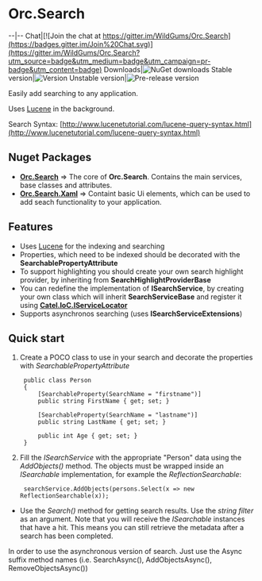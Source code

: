 Orc.Search
==============

--|--
Chat|[![Join the chat at https://gitter.im/WildGums/Orc.Search](https://badges.gitter.im/Join%20Chat.svg)](https://gitter.im/WildGums/Orc.Search?utm_source=badge&utm_medium=badge&utm_campaign=pr-badge&utm_content=badge)
Downloads|![NuGet downloads](https://img.shields.io/nuget/dt/orc.search.svg)
Stable version|![Version](https://img.shields.io/nuget/v/orc.search.svg)
Unstable version|![Pre-release version](https://img.shields.io/nuget/vpre/orc.search.svg)

Easily add searching to any application.

Uses [Lucene](http://lucenenet.apache.org/) in the background.

Search Syntax: [http://www.lucenetutorial.com/lucene-query-syntax.html](http://www.lucenetutorial.com/lucene-query-syntax.html)


Nuget Packages
-----------------

- **[Orc.Search](https://www.nuget.org/packages/Orc.Search/)** => The core of **Orc.Search**.  Contains the main services, base classes and attributes.
- **[Orc.Search.Xaml](https://www.nuget.org/packages/Orc.Search.Xaml/)** => Containt basic Ui elements, which can be used to add seach functionality to your application.

Features
--------

- Uses [Lucene](http://lucenenet.apache.org/) for the indexing and searching
- Properties, which need to be indexed should be decorated with the **SearchablePropertyAttribute** 
- To support highlighting you should create your own search highlight provider, by inheriting from **SearchHighlightProviderBase** 
- You can redefine the implementation of **ISearchService**, by creating your own class which will inherit **SearchServiceBase** and register it using **[Catel.IoC.IServiceLocator](http://www.nudoq.org/#!/Packages/Catel.Core/Catel.Core/IServiceLocator)**
- Supports asynchronos searching (uses **ISearchServiceExtensions**)

Quick start
---------------

1. Create a POCO class to use in your search and decorate the properties with *SearchablePropertyAttribute*
 
		public class Person
		{
			[SearchableProperty(SearchName = "firstname")]
			public string FirstName { get; set; }
			
			[SearchableProperty(SearchName = "lastname")]
			public string LastName { get; set; }
			
			public int Age { get; set; }
		}


2. Fill the *ISearchService* with the appropriate "Person" data using the *AddObjects()* method. The objects must be wrapped inside an *ISearchable* implementation, for example the *ReflectionSearchable*:

		searchService.AddObjects(persons.Select(x => new ReflectionSearchable(x));

- Use the *Search()* method for getting search results. Use the *string filter* as an argument. Note that you will receive the *ISearchable* instances that have a hit. This means you can still retrieve the metadata after a search has been completed.

In order to use the asynchronous version of search. Just use the Async suffix method names (i.e. SearchAsync(), AddObjectsAsync(), RemoveObjectsAsync())
